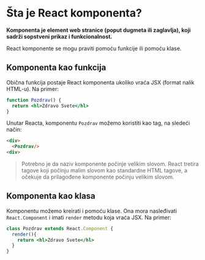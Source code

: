 # Šta je React komponenta?

**Komponenta je element web stranice (poput dugmeta ili zaglavlja), koji sadrži sopstveni prikaz i funkcionalnost.**

React komponente se mogu praviti pomoću funkcije ili pomoću klase.

## Komponenta kao funkcija

Obična funkcija postaje React komponenta ukoliko vraća JSX (format nalik HTML-u). Na primer: 

```jsx
function Pozdrav() {
  return <hl>Zdravo Svete</hl>
}
```

Unutar Reacta, komponentu `Pozdrav` možemo koristiti kao tag, na sledeći način:

```html
<div>
  <Pozdrav/>
<div>
```

> Potrebno je da naziv komponente počinje velikim slovom. React tretira tagove koji počinju malim slovom kao standardne HTML tagove, a očekuje da prilagođene komponente počinju velikim slovom. 

## Komponenta kao klasa

Komponentu možemo kreirati i pomoću klase. Ona mora nasleđivati `React.Com­ponent` i imati `render` metodu koja vraća JSX. Na primer:

```jsx
class Pozdrav extends React.Component {
  render(){
    return <hl>Zdravo Svete</hl>
  }
}
```
